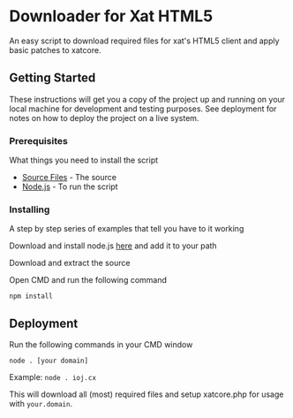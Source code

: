 # Downloader for Xat HTML5

An easy script to download required files for xat's HTML5 client and apply basic patches to xatcore.

## Getting Started

These instructions will get you a copy of the project up and running on your local machine for development and testing purposes. See deployment for notes on how to deploy the project on a live system.

### Prerequisites

What things you need to install the script

* [Source Files](https://github.com/austinh115/xat-html5/archive/master.zip) - The source
* [Node.js](https://nodejs.org/en/) - To run the script

### Installing

A step by step series of examples that tell you have to it working

Download and install node.js [here](https://nodejs.org/en/download/) and add it to your path

Download and extract the source

Open CMD and run the following command

```
npm install
```

## Deployment

Run the following commands in your CMD window

```
node . [your domain]
```
Example: ``node . ioj.cx``

This will download all (most) required files and setup xatcore.php for usage with `your.domain`.
